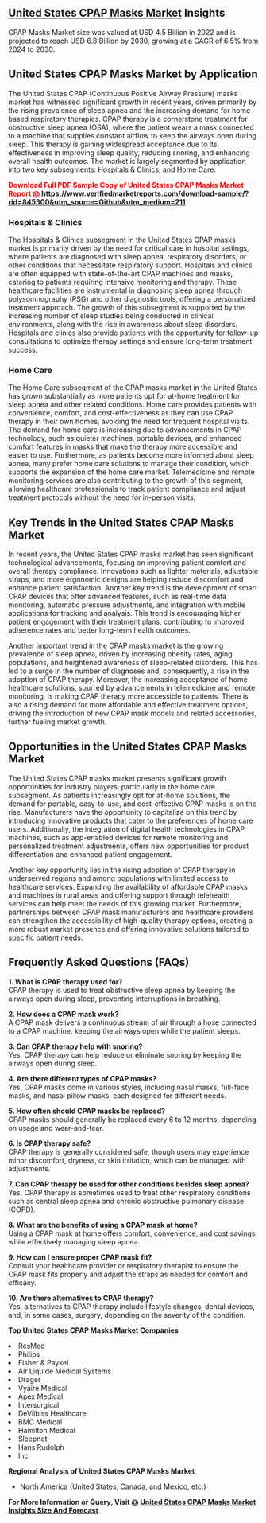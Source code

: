 <h2><a href="https://www.verifiedmarketreports.com/download-sample/?rid=845300&amp;utm_source=Github&amp;utm_medium=211" target="_blank">United States CPAP Masks Market</a> Insights</h2><p>CPAP Masks Market size was valued at USD 4.5 Billion in 2022 and is projected to reach USD 6.8 Billion by 2030, growing at a CAGR of 6.5% from 2024 to 2030.</p><p><h2>United States CPAP Masks Market by Application</h2><p>The United States CPAP (Continuous Positive Airway Pressure) masks market has witnessed significant growth in recent years, driven primarily by the rising prevalence of sleep apnea and the increasing demand for home-based respiratory therapies. CPAP therapy is a cornerstone treatment for obstructive sleep apnea (OSA), where the patient wears a mask connected to a machine that supplies constant airflow to keep the airways open during sleep. This therapy is gaining widespread acceptance due to its effectiveness in improving sleep quality, reducing snoring, and enhancing overall health outcomes. The market is largely segmented by application into two key subsegments: Hospitals & Clinics, and Home Care.</p><p><strong><p><span class=""><span style="color: #ff0000;"><strong>Download Full PDF Sample Copy of United States CPAP Masks Market Report</strong> @ </span><a href="https://www.verifiedmarketreports.com/download-sample/?rid=845300&amp;utm_source=Github&amp;utm_medium=211" target="_blank">https://www.verifiedmarketreports.com/download-sample/?rid=845300&amp;utm_source=Github&amp;utm_medium=211</a></span></p></strong></p><h3>Hospitals & Clinics</h3><p>The Hospitals & Clinics subsegment in the United States CPAP masks market is primarily driven by the need for critical care in hospital settings, where patients are diagnosed with sleep apnea, respiratory disorders, or other conditions that necessitate respiratory support. Hospitals and clinics are often equipped with state-of-the-art CPAP machines and masks, catering to patients requiring intensive monitoring and therapy. These healthcare facilities are instrumental in diagnosing sleep apnea through polysomnography (PSG) and other diagnostic tools, offering a personalized treatment approach. The growth of this subsegment is supported by the increasing number of sleep studies being conducted in clinical environments, along with the rise in awareness about sleep disorders. Hospitals and clinics also provide patients with the opportunity for follow-up consultations to optimize therapy settings and ensure long-term treatment success.</p><h3>Home Care</h3><p>The Home Care subsegment of the CPAP masks market in the United States has grown substantially as more patients opt for at-home treatment for sleep apnea and other related conditions. Home care provides patients with convenience, comfort, and cost-effectiveness as they can use CPAP therapy in their own homes, avoiding the need for frequent hospital visits. The demand for home care is increasing due to advancements in CPAP technology, such as quieter machines, portable devices, and enhanced comfort features in masks that make the therapy more accessible and easier to use. Furthermore, as patients become more informed about sleep apnea, many prefer home care solutions to manage their condition, which supports the expansion of the home care market. Telemedicine and remote monitoring services are also contributing to the growth of this segment, allowing healthcare professionals to track patient compliance and adjust treatment protocols without the need for in-person visits.</p><h2>Key Trends in the United States CPAP Masks Market</h2><p>In recent years, the United States CPAP masks market has seen significant technological advancements, focusing on improving patient comfort and overall therapy compliance. Innovations such as lighter materials, adjustable straps, and more ergonomic designs are helping reduce discomfort and enhance patient satisfaction. Another key trend is the development of smart CPAP devices that offer advanced features, such as real-time data monitoring, automatic pressure adjustments, and integration with mobile applications for tracking and analysis. This trend is encouraging higher patient engagement with their treatment plans, contributing to improved adherence rates and better long-term health outcomes.</p><p>Another important trend in the CPAP masks market is the growing prevalence of sleep apnea, driven by increasing obesity rates, aging populations, and heightened awareness of sleep-related disorders. This has led to a surge in the number of diagnoses and, consequently, a rise in the adoption of CPAP therapy. Moreover, the increasing acceptance of home healthcare solutions, spurred by advancements in telemedicine and remote monitoring, is making CPAP therapy more accessible to patients. There is also a rising demand for more affordable and effective treatment options, driving the introduction of new CPAP mask models and related accessories, further fueling market growth.</p><h2>Opportunities in the United States CPAP Masks Market</h2><p>The United States CPAP masks market presents significant growth opportunities for industry players, particularly in the home care subsegment. As patients increasingly opt for at-home solutions, the demand for portable, easy-to-use, and cost-effective CPAP masks is on the rise. Manufacturers have the opportunity to capitalize on this trend by introducing innovative products that cater to the preferences of home care users. Additionally, the integration of digital health technologies in CPAP machines, such as app-enabled devices for remote monitoring and personalized treatment adjustments, offers new opportunities for product differentiation and enhanced patient engagement.</p><p>Another key opportunity lies in the rising adoption of CPAP therapy in underserved regions and among populations with limited access to healthcare services. Expanding the availability of affordable CPAP masks and machines in rural areas and offering support through telehealth services can help meet the needs of this growing market. Furthermore, partnerships between CPAP mask manufacturers and healthcare providers can strengthen the accessibility of high-quality therapy options, creating a more robust market presence and offering innovative solutions tailored to specific patient needs.</p><h2>Frequently Asked Questions (FAQs)</h2><p><strong>1. What is CPAP therapy used for?</strong><br>CPAP therapy is used to treat obstructive sleep apnea by keeping the airways open during sleep, preventing interruptions in breathing.</p><p><strong>2. How does a CPAP mask work?</strong><br>A CPAP mask delivers a continuous stream of air through a hose connected to a CPAP machine, keeping the airways open while the patient sleeps.</p><p><strong>3. Can CPAP therapy help with snoring?</strong><br>Yes, CPAP therapy can help reduce or eliminate snoring by keeping the airways open during sleep.</p><p><strong>4. Are there different types of CPAP masks?</strong><br>Yes, CPAP masks come in various styles, including nasal masks, full-face masks, and nasal pillow masks, each designed for different needs.</p><p><strong>5. How often should CPAP masks be replaced?</strong><br>CPAP masks should generally be replaced every 6 to 12 months, depending on usage and wear-and-tear.</p><p><strong>6. Is CPAP therapy safe?</strong><br>CPAP therapy is generally considered safe, though users may experience minor discomfort, dryness, or skin irritation, which can be managed with adjustments.</p><p><strong>7. Can CPAP therapy be used for other conditions besides sleep apnea?</strong><br>Yes, CPAP therapy is sometimes used to treat other respiratory conditions such as central sleep apnea and chronic obstructive pulmonary disease (COPD).</p><p><strong>8. What are the benefits of using a CPAP mask at home?</strong><br>Using a CPAP mask at home offers comfort, convenience, and cost savings while effectively managing sleep apnea.</p><p><strong>9. How can I ensure proper CPAP mask fit?</strong><br>Consult your healthcare provider or respiratory therapist to ensure the CPAP mask fits properly and adjust the straps as needed for comfort and efficacy.</p><p><strong>10. Are there alternatives to CPAP therapy?</strong><br>Yes, alternatives to CPAP therapy include lifestyle changes, dental devices, and, in some cases, surgery, depending on the severity of the condition.</p></p><p><strong>Top United States CPAP Masks Market Companies</strong></p><div data-test-id=""><p><li>ResMed</li><li> Philips</li><li> Fisher & Paykel</li><li> Air Liquide Medical Systems</li><li> Drager</li><li> Vyaire Medical</li><li> Apex Medical</li><li> Intersurgical</li><li> DeVilbiss Healthcare</li><li> BMC Medical</li><li> Hamilton Medical</li><li> Sleepnet</li><li> Hans Rudolph</li><li> Inc</li></p><div><strong>Regional Analysis of&nbsp;United States CPAP Masks Market</strong></div><ul><li dir="ltr"><p dir="ltr">North America&nbsp;(United States, Canada, and Mexico, etc.)</p></li></ul><p><strong>For More Information or Query, Visit @&nbsp;</strong><strong><a href="https://www.verifiedmarketreports.com/product/cpap-masks-market/?utm_source=Github&amp;utm_medium=211" target="_blank">United States CPAP Masks Market Insights Size And Forecast</a></strong></p></div>
